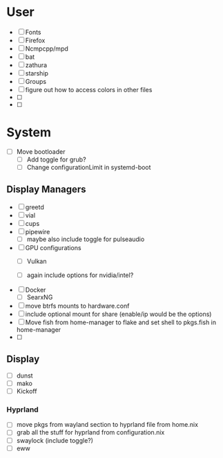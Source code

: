 # User
 - [ ] Fonts
 - [ ] Firefox
 - [ ] Ncmpcpp/mpd
 - [ ] bat
 - [ ] zathura
 - [ ] starship
 - [ ] Groups
 - [ ] figure out how to access colors in other files
 - [ ]
 - [ ]

# System
 - [ ] Move bootloader
    - [ ] Add toggle for grub?
    - [ ] Change configurationLimit in systemd-boot
## Display Managers
 - [ ] greetd
 - [ ] vial
 - [ ] cups
 - [ ] pipewire
    - [ ] maybe also include toggle for pulseaudio
 - [ ] GPU configurations
    - [ ] Vulkan

    - [ ] again include options for nvidia/intel?
 - [ ] Docker
    - [ ] SearxNG
 - [ ] move btrfs mounts to hardware.conf
 - [ ] include optional mount for share (enable/ip would be the options)
 - [ ] Move fish from home-manager to flake and set shell to pkgs.fish in home-manager
 - [ ]

## Display
 - [ ] dunst
 - [ ] mako
 - [ ] Kickoff
### Hyprland
 - [ ] move pkgs from wayland section to hyprland file from home.nix
 - [ ] grab all the stuff for hyprland from configuration.nix
 - [ ] swaylock (include toggle?)
 - [ ] eww
